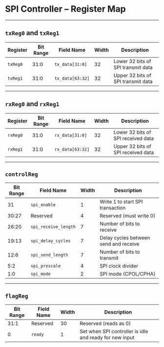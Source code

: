 #  SPI Controller – Register Map

---

##  `txReg0` and `txReg1`

| Register | Bit Range | Field Name        | Width | Description                         |
|----------|-----------|-------------------|--------|-------------------------------------|
| `txReg0` | 31:0      | `tx_data[31:0]`   | 32     | Lower 32 bits of SPI transmit data  |
| `txReg1` | 31:0      | `tx_data[63:32]`  | 32     | Upper 32 bits of SPI transmit data  |

---

##  `rxReg0` and `rxReg1`

| Register | Bit Range | Field Name        | Width | Description                         |
|----------|-----------|-------------------|--------|-------------------------------------|
| `rxReg0` | 31:0      | `rx_data[31:0]`   | 32     | Lower 32 bits of SPI received data  |
| `rxReg1` | 31:0      | `rx_data[63:32]`  | 32     | Upper 32 bits of SPI received data  |

---

##  `controlReg`

| Bit Range | Field Name           | Width | Description                                |
|-----------|----------------------|--------|--------------------------------------------|
| 31        | `spi_enable`         | 1      | Write 1 to start SPI transaction           |
| 30:27     | Reserved             | 4      | Reserved (must write 0)                    |
| 26:20     | `spi_receive_length` | 7      | Number of bits to receive                  |
| 19:13     | `spi_delay_cycles`   | 7      | Delay cycles between send and receive      |
| 12:6      | `spi_send_length`    | 7      | Number of bits to transmit                 |
| 5:2       | `spi_prescale`       | 4      | SPI clock divider                          |
| 1:0       | `spi_mode`           | 2      | SPI mode (CPOL/CPHA)                       |

---

##  `flagReg`

| Bit Range | Field Name | Width | Description                                              |
|-----------|------------|--------|----------------------------------------------------------|
| 31:1      | Reserved   | 30     | Reserved (reads as 0)                                    |
| 0         | `ready`    | 1      | Set when SPI controller is idle and ready for new input  |
